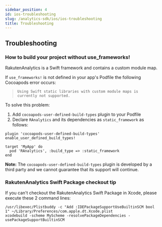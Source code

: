```yaml
---
sidebar_position: 4
id: ios-troubleshooting
slug: /analytics-sdk/ios/ios-troubleshooting
title: Troubleshooting
---
```


## Troubleshooting

### How to build your project without use_frameworks!

RakutenAnalytics is a Swift framework and contains a custom module map.

If `use_frameworks!` is not defined in your app's Podfile the following Cocoapods error occurs:


> `Using Swift static libraries with custom module maps is currently not supported.`

To solve this problem:
1. Add `cocoapods-user-defined-build-types` plugin to your Podfile
2. Declare `RAnalytics` and its dependencies as `static_framework` as follows:

```
plugin 'cocoapods-user-defined-build-types'
enable_user_defined_build_types!

target 'MyApp' do
  pod 'RAnalytics', :build_type => :static_framework
end
```

**Note:** The `cocoapods-user-defined-build-types` plugin is developed by a third party and we cannot guarantee that its support will continue.

### RakutenAnalytics Swift Package checkout tip

If you can't checkout the RakutenAnalytics Swift Package in Xcode, please execute these 2 command lines:
```
/usr/libexec/Plistbuddy -c "Add :IDEPackageSupportUseBuiltinSCM bool 1" ~/Library/Preferences/com.apple.dt.Xcode.plist
xcodebuild -scheme MyScheme -resolvePackageDependencies -usePackageSupportBuiltinSCM
```

